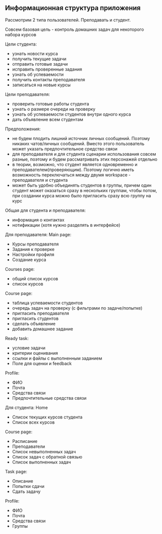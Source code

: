 ## Информационная структура приложения

Рассмотрим 2 типа пользователей. Преподавать и студент.

Совсем базовая цель - контроль домашних задач для некоторого набора курсов

Цели студента:
* узнать новости курса
* получить текущие задачи
* отправить готовые задачи
* исправить проверенные задания
* узнать об успеваемости
* получить контакты преподавателя
* записаться на новые курсы

Цели преподавателя:
* проверить готовые работы студента
* узнать о размере очереди на проверку
* узнать об успеваемости студентов внутри одного курса
* дать объявление всем студентам

Предположения:
* не будем плодить лишний источник личных сообщений. Поэтому никаких чатов/личных сообщений. Вместо этого пользователь может указать 
предпочтительное средство связи
* для преподавателя и для студента сценарии использования совсем разные, поэтому и будем рассматривать этих персонажей отдельно
* в теории, возможно, что студент является одновременно и преподавателем(проверяющим). Поэтому логично иметь возможность переключаться между двумя
workspace - преподавателя и студента
* может быть удобно объединять студентов в группы, причем один студент может оказаться сразу в нескольких группам, чтобы потом,
при создании курса можно было пригласить сразу всю группу на курс

Общая для студента и преподавателя:
* информация о контактах
* нотификации (хотя нужно разделять в интерфейсе)

Для преподавателя:
Main page:
* Курсы преподавателя
* Задания к проверке
* Настройки профиля
* Создание курса

Courses page:
* общий список курсов
* список курсов

Course page:
* таблица успеваемости студентов
* очередь задач на проверку (с фильтрами по задаче/попытке)
* пригласить преподавателя
* пригласить студентов
* сделать объявление
* добавить домашнее задание

Ready task:
* условие задачи
* критерии оценивания
* ссылки и файлы с выполненным заданием
* Поле для оценки и feedback

Profile:
* ФИО
* Почта
* Средства связи
* Предпочтительные средства связи

Для студента:
Home
* Список текущих курсов студента
* Список всех курсов

Course page:
* Расписание
* Преподаватели
* Список невыполненных задач
* Список задач с обратной связью
* Список выполненных задач

Task page:
* Описание
* Попытки сдачи
* Сдать задачу

Profile:
* ФИО
* Почта
* Средства связи
* Группы
